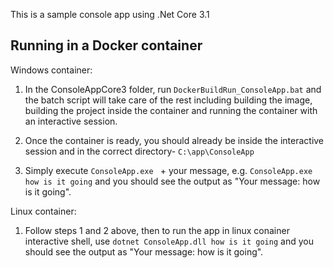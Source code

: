 This is a sample console app using .Net Core 3.1

## Running in a Docker container

Windows container:

1. In the ConsoleAppCore3 folder, run `DockerBuildRun_ConsoleApp.bat` and the batch script will take care of the rest including building the image, building the project inside the container and running the container with an interactive session.

2. Once the container is ready, you should already be inside the interactive session and in the correct directory- `C:\app\ConsoleApp`

3. Simply execute `ConsoleApp.exe ` +  your message, e.g. `ConsoleApp.exe how is it going` and you should see the output as "Your message: how is it going".

Linux container:

1. Follow steps 1 and 2 above, then to run the app in linux conainer interactive shell, use `dotnet ConsoleApp.dll how is it going` and you should see the output as "Your message: how is it going".